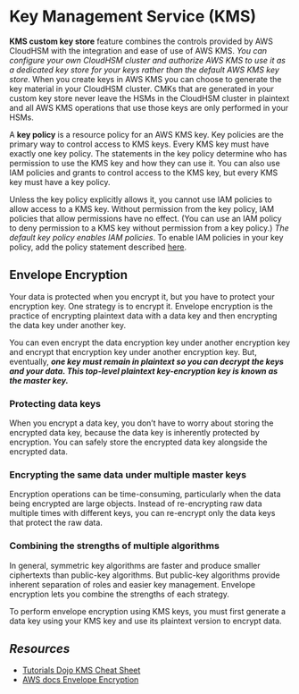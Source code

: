 # Key Management Service (KMS)

**KMS custom key store** feature combines the controls provided by AWS CloudHSM with the integration and ease of use of AWS KMS. *You can configure your own CloudHSM cluster and authorize AWS KMS to use it as a dedicated key store for your keys rather than the default AWS KMS key store*. When you create keys in AWS KMS you can choose to generate the key material in your CloudHSM cluster. CMKs that are generated in your custom key store never leave the HSMs in the CloudHSM cluster in plaintext and all AWS KMS operations that use those keys are only performed in your HSMs.

A **key policy** is a resource policy for an AWS KMS key. Key policies are the primary way to control access to KMS keys. Every KMS key must have exactly one key policy. The statements in the key policy determine who has permission to use the KMS key and how they can use it. You can also use IAM policies and grants to control access to the KMS key, but every KMS key must have a key policy.

Unless the key policy explicitly allows it, you cannot use IAM policies to allow access to a KMS key. Without permission from the key policy, IAM policies that allow permissions have no effect. (You can use an IAM policy to deny permission to a KMS key without permission from a key policy.) *The default key policy enables IAM policies*. To enable IAM policies in your key policy, add the policy statement described [here](https://docs.aws.amazon.com/kms/latest/developerguide/key-policy-default.html#key-policy-default-allow-root-enable-iam).

## Envelope Encryption

Your data is protected when you encrypt it, but you have to protect your encryption key. One strategy is to encrypt it. Envelope encryption is the practice of encrypting plaintext data with a data key and then encrypting the data key under another key.

You can even encrypt the data encryption key under another encryption key and encrypt that encryption key under another encryption key. But, eventually, ***one key must remain in plaintext so you can decrypt the keys and your data. This top-level plaintext key-encryption key is known as the master key.***

### Protecting data keys

When you encrypt a data key, you don’t have to worry about storing the encrypted data key, because the data key is inherently protected by encryption. You can safely store the encrypted data key alongside the encrypted data.

### Encrypting the same data under multiple master keys

Encryption operations can be time-consuming, particularly when the data being encrypted are large objects. Instead of re-encrypting raw data multiple times with different keys, you can re-encrypt only the data keys that protect the raw data.

### Combining the strengths of multiple algorithms

In general, symmetric key algorithms are faster and produce smaller ciphertexts than public-key algorithms. But public-key algorithms provide inherent separation of roles and easier key management. Envelope encryption lets you combine the strengths of each strategy.

To perform envelope encryption using KMS keys, you must first generate a data key using your KMS key and use its plaintext version to encrypt data.


## *Resources*

- [Tutorials Dojo KMS Cheat Sheet](https://tutorialsdojo.com/aws-key-management-service-aws-kms/)
- [AWS docs Envelope Encryption](https://docs.aws.amazon.com/kms/latest/developerguide/concepts.html#enveloping)